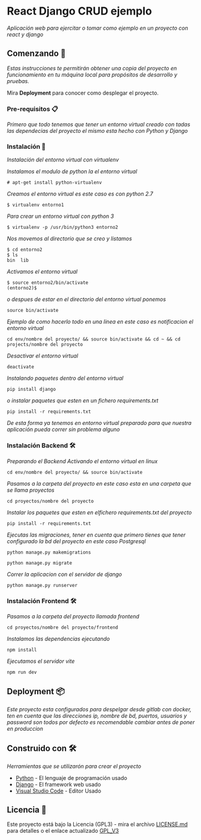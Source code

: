 # React Django CRUD ejemplo

_Aplicación web para ejercitar o tomar como ejemplo en un proyecto con react y django_

## Comenzando 🚀

_Estas instrucciones te permitirán obtener una copia del proyecto en funcionamiento en tu máquina local para propósitos de desarrollo y pruebas._

Mira **Deployment** para conocer como desplegar el proyecto.


### Pre-requisitos 📋

_Primero que todo tenemos que tener un entorno virtual creado con tadas las dependecias del proyecto el mismo esta hecho con Python y Django_

### Instalación 🔧

_Instalación del entorno virtual con virtualenv_

_Instalamos el modulo de python la el entorno virtual_

```
# apt-get install python-virtualenv
```

_Creamos el entorno virtual es este caso es con python 2.7_

```
$ virtualenv entorno1
```

_Para crear un entorno virtual con python 3_

```
$ virtualenv -p /usr/bin/python3 entorno2
```
_Nos movemos al directorio que se creo y listamos_

```
$ cd entorno2
$ ls
bin  lib
```
_Activamos el entorno virtual_

```
$ source entorno2/bin/activate
(entorno2)$
```
_o despues de estar en el directorio del entorno virtual ponemos_

```
source bin/activate
```
_Ejemplo de como hacerlo todo en una linea en este caso es notificacion el entorno virtual_

```
cd env/nombre del proyecto/ && source bin/activate && cd ~ && cd projects/nombre del proyecto
```
_Desactivar el entorno virtual_

```
deactivate
```
_Instalando paquetes dentro del entorno virtual_

```
pip install django
```
_o instalar paquetes que esten en un fichero requirements.txt_

```
pip install -r requirements.txt
```
_De esta forma ya tenemos en entorno virtual preparado para que nuestra aplicación pueda correr sin problema alguno_

### Instalación Backend 🛠️

_Preparando el Backend_
_Activando el entorno virtual en linux_

```
cd env/nombre del proyecto/ && source bin/activate
```
_Pasamos a la carpeta del proyecto en este caso esta en una carpeta que se llama proyectos_

```
cd proyectos/nombre del proyecto
```

_Instalar los paquetes que esten en elfichero requirements.txt del proyecto_

```
pip install -r requirements.txt
```

_Ejecutas las migraciones, tener en cuenta que primero tienes que tener configurado la bd del proyecto en este caso Postgresql_

```
python manage.py makemigrations
```
```
python manage.py migrate
```
_Correr la aplicacion con el servidor de django_

```
python manage.py runserver
```

### Instalación Frontend 🛠️

_Pasamos a la carpeta del proyecto llamada frontend_

```
cd proyectos/nombre del proyecto/frontend
```
_Instalamos las dependencias ejecutando_

```
npm install
```
_Ejecutamos el servidor vite_

```
npm run dev
```

## Deployment 📦

_Este proyecto esta configurados para despelgar desde gitlab con docker, ten en cuenta que las direcciones ip, nombre de bd, puertos, usuarios y password son todos por defecto es recomendable cambiar antes de poner en produccion_

## Construido con 🛠️

_Herramientas que se utilizarón para crear el proyecto_

* [Python](https://www.python.org/) - El lenguaje de programación usado
* [Django](https://www.djangoproject.com/) - El framework web usado
* [Visual Studio Code](https://code.visualstudio.com/) - Editor Usado

## Licencia 📄

Este proyecto está bajo la Licencia (GPL3) - mira el archivo [LICENSE.md](LICENSE) para detalles o el enlace actualizado [GPL_V3](https://www.gnu.org/licenses/gpl-3.0.html)
